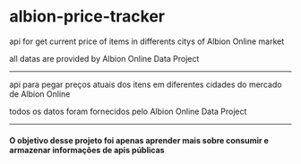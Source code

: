 # albion-price-tracker
api for get current price of items in differents citys of Albion Online market

all datas are provided by Albion Online Data Project


------------------------------------------------------------------------------------

api para pegar preços atuais dos itens em diferentes cidades do mercado de Albion Online

todos os datos foram fornecidos pelo Albion Online Data Project


------------------------------------------------------------------------------------

<h4>O objetivo desse projeto foi apenas aprender mais sobre consumir e armazenar informações de apis públicas</h4>
